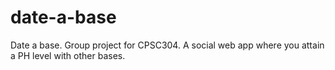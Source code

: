 # date-a-base
Date a base. Group project for CPSC304. A social web app where you attain a PH level with other bases.
